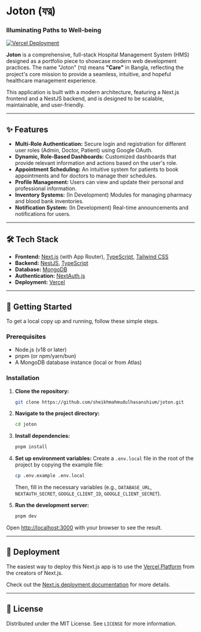 # Joton (যত্ন)

### Illuminating Paths to Well-being

[![Vercel Deployment](https://vercel.com/button)](https://joton.vercel.app/)

**Joton** is a comprehensive, full-stack Hospital Management System (HMS) designed as a portfolio piece to showcase modern web development practices. The name "Joton" (যত্ন) means **"Care"** in Bangla, reflecting the project's core mission to provide a seamless, intuitive, and hopeful healthcare management experience.

This application is built with a modern architecture, featuring a Next.js frontend and a NestJS backend, and is designed to be scalable, maintainable, and user-friendly.

---

## ✨ Features

-   **Multi-Role Authentication:** Secure login and registration for different user roles (Admin, Doctor, Patient) using Google OAuth.
-   **Dynamic, Role-Based Dashboards:** Customized dashboards that provide relevant information and actions based on the user's role.
-   **Appointment Scheduling:** An intuitive system for patients to book appointments and for doctors to manage their schedules.
-   **Profile Management:** Users can view and update their personal and professional information.
-   **Inventory Systems:** (In Development) Modules for managing pharmacy and blood bank inventories.
-   **Notification System:** (In Development) Real-time announcements and notifications for users.

---

## 🛠️ Tech Stack

-   **Frontend:** [Next.js](https://nextjs.org/) (with App Router), [TypeScript](https://www.typescriptlang.org/), [Tailwind CSS](https://tailwindcss.com/)
-   **Backend:** [NestJS](https://nestjs.com/), [TypeScript](https://www.typescriptlang.org/)
-   **Database:** [MongoDB](https://www.mongodb.com/)
-   **Authentication:** [NextAuth.js](https://next-auth.js.org/)
-   **Deployment:** [Vercel](https://vercel.com/)

---

## 🚀 Getting Started

To get a local copy up and running, follow these simple steps.

### Prerequisites

-   Node.js (v18 or later)
-   pnpm (or npm/yarn/bun)
-   A MongoDB database instance (local or from Atlas)

### Installation

1.  **Clone the repository:**
    ```sh
    git clone https://github.com/sheikhmahmudulhasanshium/joton.git
    ```
2.  **Navigate to the project directory:**
    ```sh
    cd joton
    ```
3.  **Install dependencies:**
    ```sh
    pnpm install
    ```
4.  **Set up environment variables:**
    Create a `.env.local` file in the root of the project by copying the example file:
    ```sh
    cp .env.example .env.local
    ```
    Then, fill in the necessary variables (e.g., `DATABASE_URL`, `NEXTAUTH_SECRET`, `GOOGLE_CLIENT_ID`, `GOOGLE_CLIENT_SECRET`).

5.  **Run the development server:**
    ```sh
    pnpm dev
    ```

Open [http://localhost:3000](http://localhost:3000) with your browser to see the result.

---

## 🚀 Deployment

The easiest way to deploy this Next.js app is to use the [Vercel Platform](https://vercel.com/new?utm_medium=default-template&filter=next.js&utm_source=create-next-app&utm_campaign=create-next-app-readme) from the creators of Next.js.

Check out the [Next.js deployment documentation](https://nextjs.org/docs/app/building-your-application/deploying) for more details.

---

## 📜 License

Distributed under the MIT License. See `LICENSE` for more information.